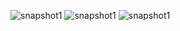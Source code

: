 ![snapshot1](https://github.com/Shuby999/Studentperformance.Project/plot1.png)
![snapshot1](https://github.com/Shuby999/Studentperformance.Project/plot2.png)
![snapshot1](https://github.com/Shuby999/Studentperformance.Project/plot3.png)